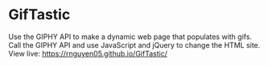 # GifTastic
Use the GIPHY API to make a dynamic web page that populates with gifs. Call the GIPHY API and use JavaScript and jQuery to change the HTML site.
View live: https://rnguyen05.github.io/GifTastic/
